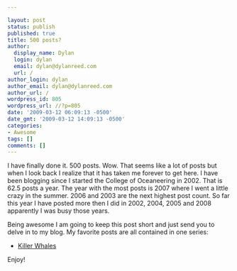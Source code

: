 ```yaml
---

layout: post
status: publish
published: true
title: 500 posts?
author:
  display_name: Dylan
  login: dylan
  email: dylan@dylanreed.com
  url: /
author_login: dylan
author_email: dylan@dylanreed.com
author_url: /
wordpress_id: 805
wordpress_url: //?p=805
date: '2009-03-12 06:09:13 -0500'
date_gmt: '2009-03-12 14:09:13 -0500'
categories:
- Awesome
tags: []
comments: []
---
```


I have finally done it. 500 posts. Wow. That seems like a lot of posts but when I look back I realize that it has taken me forever to get here. I have been blogging since I started the College of Oceaneering in 2002. That is 62.5 posts a year. The year with the most posts is 2007 where I went a little crazy in the summer. 2006 and 2003 are the next highest post count. So far this year I have posted more then I did in 2002, 2004, 2005 and 2008 apparently I was busy those years.

Being awesome I am going to keep this post short and just send you to delve in to my blog. My favorite posts are all contained in one series:

  * [Killer Whales][1]
  


   [1]: /2004/02/04/killer-whales-dont-kill-people/

  
Enjoy!
